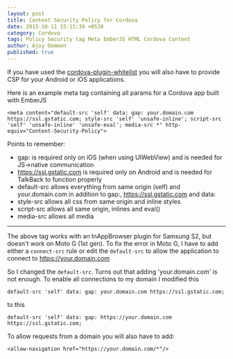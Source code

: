 ```yaml
---
layout: post
title: Content Security Policy for Cordova
date: 2015-10-11 15:11:39 +0530
category: Cordova
tags: Policy Security tag Meta EmberJS HTML Cordova Content
author: Ajoy Oommen
published: true
---
```

If you have used the [cordova-plugin-whitelist](https://github.com/apache/cordova-plugin-whitelist) you will also have to provide CSP for your Android or iOS applications.

Here is an example meta tag containing all params for a Cordova app built with EmberJS

    <meta content="default-src 'self' data: gap: your.domain.com https://ssl.gstatic.com; style-src 'self' 'unsafe-inline'; script-src 'self' 'unsafe-inline' 'unsafe-eval'; media-src *" http-equiv="Content-Security-Policy">

Points to remember:

* gap: is required only on iOS (when using UIWebView) and is needed for JS->native communication
* https://ssl.gstatic.com is required only on Android and is needed for TalkBack to function properly
* default-src allows everything from same origin (self) and your.domain.com in addition to gap:, https://ssl.gstatic.com and data:
* style-src allows all css from same origin and inline styles
* script-src allows all same origin, inlines and eval()
* media-src allows all media

---

The above tag works with an InAppBrowser plugin for Samsung S2, but doesn't work on Moto G (1st gen). To fix the error in Moto G, I have to add either a `connect-src` rule or edit the `default-src` to allow the application to connect to https://your.domain.com

So I changed the `default-src`. Turns out that adding 'your.domain.com' is not enough. To enable all connections to my domain I modified this

    default-src 'self' data: gap: your.domain.com https://ssl.gstatic.com;

to this

    default-src 'self' data: gap: https://your.domain.com https://ssl.gstatic.com;

To allow requests from a domain you will also have to add:

    <allow-navigation href="https://your.domain.com/*"/>